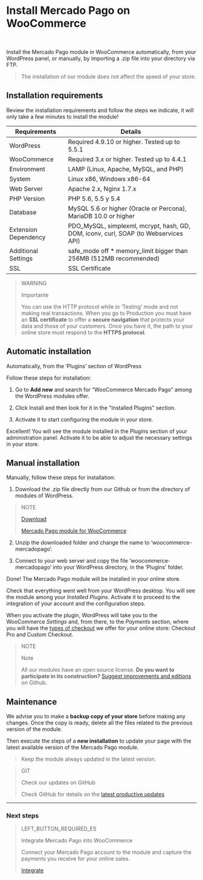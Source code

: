 # Install Mercado Pago on WooCommerce
<br/>

Install the Mercado Pago module in WooCommerce automatically, from your WordPress panel, or manually, by importing a .zip file into your directory via FTP. 

> The installation of our module does not affect the speed of your store.

## Installation requirements

Review the installation requirements and follow the steps we indicate, it will only take a few minutes to install the module!

| Requirements                  | Details                                                                    	                |
|-------------------------------|-----------------------------------------------------------------------------------------------|
| WordPress        	            | Required 4.9.10 or higher. Tested up to 5.5.1                                                 |
| WooCommerce      	            | Required 3.x or higher. Tested up to 4.4.1                                                    |
| Environment                  	| LAMP (Linux, Apache, MySQL, and PHP)                                                    	    |
| System                      	| Linux x86, Windows x86-64                                                        	            |
| Web Server                  	| Apache 2.x, Nginx 1.7.x                                                               	    |
| PHP Version                 	| PHP 5.6, 5.5 y 5.4                                        	                                |
| Database                     	| MySQL 5.6 or higher (Oracle or Percona), MariaDB 10.0 or higher         	                    |
| Extension Dependency         	| PDO_MySQL, simplexml, mcrypt, hash, GD, DOM, iconv, curl, SOAP (to Webservices API)           |
| Additional Settings           | safe_mode off * memory_limit bigger than 256MB (512MB recommended)                            |
| SSL                         	| SSL Certificate 	                                                                            |

> WARNING
>
> Importante
>
> You can use the HTTP protocol while in ‘Testing’ mode and not making real transactions. When you go to Production you must have an **SSL certificate** to offer a **secure navigation** that protects your data and those of your customers. Once you have it, the path to your online store must respond to the **HTTPS protocol**.

## Automatic installation

Automatically, from the ‘Plugins’ section of WordPress

Follow these steps for installation:

1) Go to **Add new** and search for “WooCommerce Mercado Pago” among the WordPress modules offer.

2) Click Install and then look for it in the "Installed Plugins" section. 

3) Activate it to start configuring the module in your store.

Excellent! You will see the module installed in the Plugins section of your administration panel. Activate it to be able to adjust the necessary settings in your store.

## Manual installation

Manually, follow these steps for installation: 

1) Download the .zip file directly from our Github or from the directory of modules of WordPress.
                    
> NOTE
>
> [Download](https://github.com/mercadopago/cart-woocommerce/archive/master.zip)
>
> [Mercado Pago module for WooCommerce ](https://github.com/mercadopago/cart-woocommerce/archive/master.zip)

2) Unzip the downloaded folder and change the name to ‘woocommerce-mercadopago’.

3) Connect to your web server and copy the file ‘woocommerce-mercadopago’ into your WordPress directory, in the ‘Plugins’ folder.

Done! The Mercado Pago module will be installed in your online store.

Check that everything went well from your WordPress desktop. You will see the module among your *Installed Plugins*. Activate it to proceed to the integration of your account and the configuration steps.

When you activate the plugin, WordPress will take you to the WooCommerce *Settings* and, from there, to the *Payments* section, where you will have the [types of checkout](https://www.mercadopago.com.ar/developers/en/guides/plugins/woocommerce/introduction/#bookmark_checkout_types) we offer for your online store: Checkout Pro and Custom Checkout.

> NOTE
>
> Note
>
> All our modules have an open source license. **Do you want to participate in its construction?** [Suggest improvements and editions](https://github.com/mercadopago/cart-woocommerce) on Github.

## Maintenance

We advise you to make a **backup copy of your store** before making any changes. Once the copy is ready, delete all the files related to the previous version of the module.

Then execute the steps of a **new installation** to update your page with the latest available version of the Mercado Pago module.

> Keep the module always updated in the latest version.

<span></span>

> GIT
>
> Check our updates on GitHub
>
> Check GitHub for details on the <a href="https://github.com/mercadopago/cart-woocommerce/blob/master/CHANGELOG.md" target="_blank">latest productive updates</a>[](https://github.com/mercadopago/cart-woocommerce/blob/master/CHANGELOG.md)

---

### Next steps

> LEFT_BUTTON_REQUIRED_ES
>
> Integrate Mercado Pago into WooCommerce
>
> Connect your Mercado Pago account to the module and capture the payments you receive for your online sales.
>
>
> [Integrate](https://www.mercadopago.com.ar/developers/en/guides/plugins/woocommerce/integration/)